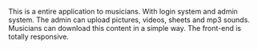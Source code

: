 This is a entire application to musicians. With login system and admin system.
The admin can upload pictures, videos, sheets and mp3 sounds.
Musicians can download this content in a simple way.
The front-end is totally responsive.
